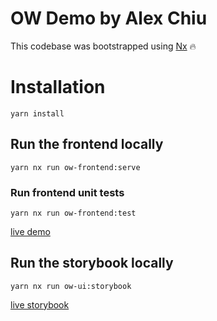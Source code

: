 # OW Demo by Alex Chiu

This codebase was bootstrapped using [Nx](https://nx.dev) 🔥


# Installation

```
yarn install
```

## Run the frontend locally

```
yarn nx run ow-frontend:serve 
```

### Run frontend unit tests

```
yarn nx run ow-frontend:test 
```

[live demo](ow-demo.vercel.app)


## Run the storybook locally

```
yarn nx run ow-ui:storybook 
```

[live storybook](ow-demo-storybook.vercel.app
) 
